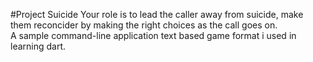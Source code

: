 #Project Suicide
Your role is to lead the caller away from suicide, make them reconcider by making the right choices as the call goes on.<br>
A sample command-line application text based game format i used in learning dart.

